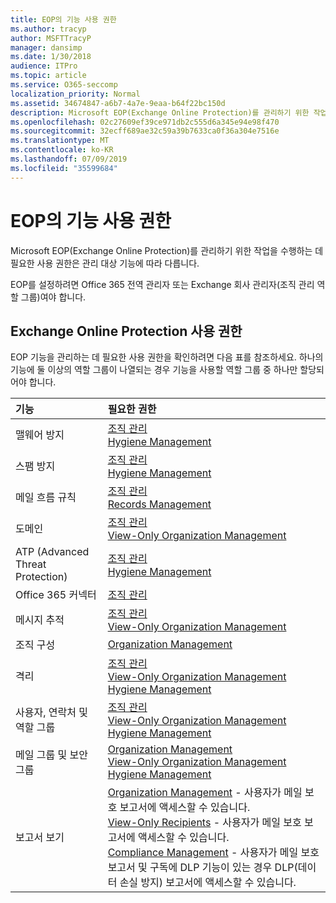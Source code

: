 ```yaml
---
title: EOP의 기능 사용 권한
ms.author: tracyp
author: MSFTTracyP
manager: dansimp
ms.date: 1/30/2018
audience: ITPro
ms.topic: article
ms.service: O365-seccomp
localization_priority: Normal
ms.assetid: 34674847-a6b7-4a7e-9eaa-b64f22bc150d
description: Microsoft EOP(Exchange Online Protection)를 관리하기 위한 작업을 수행하는 데 필요한 사용 권한은 관리 대상 기능에 따라 다릅니다.
ms.openlocfilehash: 02c27609ef39ce971db2c555d6a345e94e98f470
ms.sourcegitcommit: 32ecff689ae32c59a39b7633ca0f36a304e7516e
ms.translationtype: MT
ms.contentlocale: ko-KR
ms.lasthandoff: 07/09/2019
ms.locfileid: "35599684"
---
```

# <a name="feature-permissions-in-eop"></a>EOP의 기능 사용 권한

Microsoft EOP(Exchange Online Protection)를 관리하기 위한 작업을 수행하는 데 필요한 사용 권한은 관리 대상 기능에 따라 다릅니다. 
  
EOP를 설정하려면 Office 365 전역 관리자 또는 Exchange 회사 관리자(조직 관리 역할 그룹)여야 합니다.
  
## <a name="exchange-online-protection-permissions"></a>Exchange Online Protection 사용 권한

EOP 기능을 관리하는 데 필요한 사용 권한을 확인하려면 다음 표를 참조하세요. 하나의 기능에 둘 이상의 역할 그룹이 나열되는 경우 기능을 사용할 역할 그룹 중 하나만 할당되어야 합니다.
  
|**기능**|**필요한 권한**|
|:-----|:-----|
|맬웨어 방지  <br/> |[조직 관리](http://technet.microsoft.com/library/0bfd21c1-86ac-4369-86b7-aeba386741c8.aspx) <br/> [Hygiene Management](http://technet.microsoft.com/library/fc0a9ec2-9c3d-42f6-8442-8603fb29d464.aspx) <br/> |
|스팸 방지  <br/> |[조직 관리](http://technet.microsoft.com/library/0bfd21c1-86ac-4369-86b7-aeba386741c8.aspx) <br/> [Hygiene Management](http://technet.microsoft.com/library/fc0a9ec2-9c3d-42f6-8442-8603fb29d464.aspx) <br/> |
|메일 흐름 규칙  <br/> |[조직 관리](http://technet.microsoft.com/library/0bfd21c1-86ac-4369-86b7-aeba386741c8.aspx) <br/> [Records Management](http://technet.microsoft.com/library/0e0c95ce-6109-4591-b86d-c6cfd44d21f5.aspx) <br/> |
|도메인  <br/> |[조직 관리](http://technet.microsoft.com/library/0bfd21c1-86ac-4369-86b7-aeba386741c8.aspx) <br/> [View-Only Organization Management](http://technet.microsoft.com/library/c514c6d0-0157-4c52-9ec6-441d9a30f3df.aspx) <br/> |
|ATP (Advanced Threat Protection)  <br/> |[조직 관리](http://technet.microsoft.com/library/0bfd21c1-86ac-4369-86b7-aeba386741c8.aspx) <br/> [Hygiene Management](http://technet.microsoft.com/library/fc0a9ec2-9c3d-42f6-8442-8603fb29d464.aspx) <br/> |
|Office 365 커넥터  <br/> |[조직 관리](http://technet.microsoft.com/library/0bfd21c1-86ac-4369-86b7-aeba386741c8.aspx) <br/> |
|메시지 추적  <br/> |[조직 관리](http://technet.microsoft.com/library/0bfd21c1-86ac-4369-86b7-aeba386741c8.aspx) <br/> [View-Only Organization Management](http://technet.microsoft.com/library/c514c6d0-0157-4c52-9ec6-441d9a30f3df.aspx) <br/> |
|조직 구성  <br/> |[Organization Management](http://technet.microsoft.com/library/0bfd21c1-86ac-4369-86b7-aeba386741c8.aspx) <br/> |
|격리  <br/> |[조직 관리](http://technet.microsoft.com/library/0bfd21c1-86ac-4369-86b7-aeba386741c8.aspx) <br/> [View-Only Organization Management](http://technet.microsoft.com/library/c514c6d0-0157-4c52-9ec6-441d9a30f3df.aspx) <br/> [Hygiene Management](http://technet.microsoft.com/library/fc0a9ec2-9c3d-42f6-8442-8603fb29d464.aspx) <br/> |
|사용자, 연락처 및 역할 그룹  <br/> |[조직 관리](http://technet.microsoft.com/library/0bfd21c1-86ac-4369-86b7-aeba386741c8.aspx) <br/> [View-Only Organization Management](http://technet.microsoft.com/library/c514c6d0-0157-4c52-9ec6-441d9a30f3df.aspx) <br/> [Hygiene Management](http://technet.microsoft.com/library/fc0a9ec2-9c3d-42f6-8442-8603fb29d464.aspx) <br/> |
|메일 그룹 및 보안 그룹  <br/> |[Organization Management](http://technet.microsoft.com/library/0bfd21c1-86ac-4369-86b7-aeba386741c8.aspx) <br/> [View-Only Organization Management](http://technet.microsoft.com/library/c514c6d0-0157-4c52-9ec6-441d9a30f3df.aspx) <br/> [Hygiene Management](http://technet.microsoft.com/library/fc0a9ec2-9c3d-42f6-8442-8603fb29d464.aspx) <br/> |
|보고서 보기  <br/> |[Organization Management](http://technet.microsoft.com/library/0bfd21c1-86ac-4369-86b7-aeba386741c8.aspx) - 사용자가 메일 보호 보고서에 액세스할 수 있습니다.  <br/> [View-Only Recipients](http://technet.microsoft.com/library/37e66b92-81d3-412f-b7a9-e1bb8cbeb468.aspx) - 사용자가 메일 보호 보고서에 액세스할 수 있습니다.  <br/> [Compliance Management](http://technet.microsoft.com/library/b91b23a4-e9c7-4bd0-9ee3-ec5cb498da15.aspx) - 사용자가 메일 보호 보고서 및 구독에 DLP 기능이 있는 경우 DLP(데이터 손실 방지) 보고서에 액세스할 수 있습니다.  <br/> |
   

